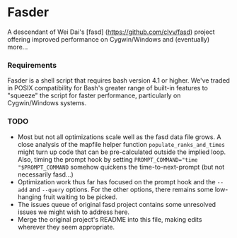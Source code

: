 # Fasder

A descendant of Wei Dai's [fasd] (https://github.com/clvv/fasd) project offering
improved performance on Cygwin/Windows and (eventually) more... 

### Requirements

Fasder is a shell script that requires bash version 4.1 or higher. 
We've traded in POSIX compatibility for Bash's greater range of built-in
features to "squeeze" the script for faster performance, particularly
on Cygwin/Windows systems.

### TODO

* Most but not all optimizations scale well as the fasd data file grows.
A close analysis of the mapfile helper function `populate_ranks_and_times`
might turn up code that can be pre-calculated outside the implied loop.
Also, timing the prompt hook by setting `PROMPT_COMMAND="time "$PROMPT_COMMAND`
somehow quickens the time-to-next-prompt (but not necessarily fasd...)
* Optimization work thus far has focused on the prompt hook and the `--add`
and `--query` options. For the other options, there remains some low-hanging
fruit waiting to be picked.
* The issues queue of original fasd project contains some unresolved issues we
might wish to address here.
* Merge the original project's README into this file, making edits wherever
they seem appropriate.

